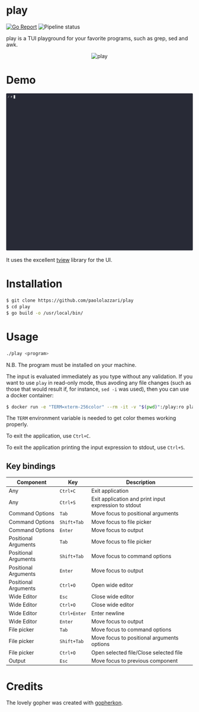 
# play

[![Go Report](https://img.shields.io/badge/go%20report-A%2B-brightgreen.svg)](https://goreportcard.com/report/github.com/paololazzari/play)
![Pipeline status](https://github.com/paololazzari/play/actions/workflows/go.yml/badge.svg)

play is a TUI playground for your favorite programs, such as grep, sed and awk.

<p align="center">
    <picture>
      <source media="(prefers-color-scheme: dark)" srcset="docs/gopher.png">
      <source media="(prefers-color-scheme: light)" srcset="docs/gopher.png">
      <img alt="play" title="play" src="docs/gopher.png" width="300">
    </picture>
</p>

# Demo

![](docs/demo.gif)

It uses the excellent [tview](https://github.com/rivo/tview) library for the UI.

# Installation

```bash
$ git clone https://github.com/paololazzari/play
$ cd play
$ go build -o /usr/local/bin/
```

# Usage

```bash
./play <program>
```

N.B. The program must be installed on your machine.

The input is evaluated immediately as you type without any validation.
If you want to use `play` in read-only mode, thus avoding any file changes (such as those that would result if, for instance, `sed -i` was used), then you can use a docker container:

```bash
$ docker run -e "TERM=xterm-256color" --rm -it -v "$(pwd)":/play:ro plazzari/play:latest <program>
```

The `TERM` environment variable is needed to get color themes working properly.

To exit the application, use `Ctrl+C`.

To exit the application printing the input expression to stdout, use `Ctrl+S`.

## Key bindings

| Component       | Key           | Description |
|-----------------|---------------|-------------|
| Any                  | `Ctrl+C`      | Exit application |
| Any                  | `Ctrl+S`      | Exit application and print input expression to stdout |
| Command Options      | `Tab`         | Move focus to positional arguments  |
| Command Options      | `Shift+Tab`   | Move focus to file picker |
| Command Options      | `Enter`       | Move focus to output |
| Positional Arguments | `Tab`         | Move focus to file picker |
| Positional Arguments | `Shift+Tab`   | Move focus to command options |
| Positional Arguments | `Enter`       | Move focus to output |
| Positional Arguments | `Ctrl+O`      | Open wide editor |
| Wide Editor          | `Esc`         | Close wide editor |
| Wide Editor          | `Ctrl+O`      | Close wide editor |
| Wide Editor          | `Ctrl+Enter`  | Enter newline |
| Wide Editor          | `Enter`       | Move focus to output |
| File picker          | `Tab`         | Move focus to command options |
| File picker          | `Shift+Tab`   | Move focus to positional arguments options |
| File picker          | `Ctrl+O`      | Open selected file/Close selected file | 
| Output               | `Esc`         | Move focus to previous component |

# Credits

The lovely gopher was created with [gopherkon](https://github.com/quasilyte/gopherkon).